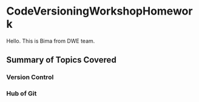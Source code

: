 # CodeVersioningWorkshopHomework

Hello. This is Bima from DWE team. 

## Summary of Topics Covered

### Version Control

### Hub of Git